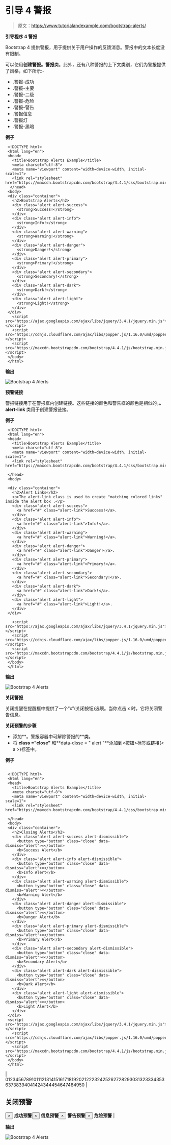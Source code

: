 # 引导 4 警报

> 原文：<https://www.tutorialandexample.com/bootstrap-alerts/>

**引导程序 4 警报**

Bootstrap 4 提供警报，用于提供关于用户操作的反馈消息。警报中的文本长度没有限制。

可以使用**创建警报。警报**类。此外，还有八种警报的上下文类别，它们为警报提供了风格，如下所示:-

*   .警报-成功
*   .警报-主要
*   .警报-二级
*   .警报-危险
*   .警报-警告
*   .警报信息
*   .警报灯
*   .警报-黑暗

**例子**

```
 <!DOCTYPE html>
 <html lang="en">
 <head>
   <title>Bootstrap Alerts Example</title>
   <meta charset="utf-8">
   <meta name="viewport" content="width=device-width, initial-scale=1">
   <link rel="stylesheet" href="https://maxcdn.bootstrapcdn.com/bootstrap/4.4.1/css/bootstrap.min.css">
  </head>
 <body>
 <div class="container">
   <h2>Bootstrap Alerts</h2>
   <div class="alert alert-success">
     <strong>Success!</strong> 
   </div>
   <div class="alert alert-info">
     <strong>Info!</strong> 
   </div>
   <div class="alert alert-warning">
     <strong>Warning!</strong>
   </div>
   <div class="alert alert-danger">
     <strong>Danger!</strong> 
   </div>
   <div class="alert alert-primary">
     <strong>Primary!</strong> 
   </div>
   <div class="alert alert-secondary">
     <strong>Secondary!</strong>
   </div>
   <div class="alert alert-dark">
     <strong>Dark!</strong> 
   </div>
   <div class="alert alert-light">
     <strong>Light!</strong> 
   </div>
 </div>
   <script src="https://ajax.googleapis.com/ajax/libs/jquery/3.4.1/jquery.min.js"></script>
   <script src="https://cdnjs.cloudflare.com/ajax/libs/popper.js/1.16.0/umd/popper.min.js"></script>
   <script src="https://maxcdn.bootstrapcdn.com/bootstrap/4.4.1/js/bootstrap.min.js"></script>
 </body>
 </html> 
```

**输出**

![Bootstrap 4 Alerts](img/56339e2a4582561b3da1885e5945822a.png)

**预警链接**

警报链接用于在警报框内创建链接。这些链接的颜色和警告框的颜色是相似的。**。alert-link** 类用于创建警报链接。

**例子**

```
 <!DOCTYPE html>
 <html lang="en">
 <head>
   <title>Bootstrap Alerts Example</title>
   <meta charset="utf-8">
   <meta name="viewport" content="width=device-width, initial-scale=1">
   <link rel="stylesheet" href="https://maxcdn.bootstrapcdn.com/bootstrap/4.4.1/css/bootstrap.min.css">

 </head>
 <body>

 <div class="container">
   <h2>Alert Links</h2>
   <p>The alert-link class is used to create "matching colored links" inside the alert box .</p>
   <div class="alert alert-success">
     <a href="#" class="alert-link">Success!</a>.
   </div>
   <div class="alert alert-info">
     <a href="#" class="alert-link">Info!</a>.
   </div>
   <div class="alert alert-warning">
     <a href="#" class="alert-link">Warning!</a>.
   </div>
   <div class="alert alert-danger">
     <a href="#" class="alert-link">Danger!</a>.
   </div>
   <div class="alert alert-primary">
     <a href="#" class="alert-link">Primary!</a>.
   </div>
   <div class="alert alert-secondary">
     <a href="#" class="alert-link">Secondary!</a>.
   </div>
   <div class="alert alert-dark">
     <a href="#" class="alert-link">Dark!</a>.
   </div>
   <div class="alert alert-light">
     <a href="#" class="alert-link">Light!</a>.
   </div>
 </div>

   <script src="https://ajax.googleapis.com/ajax/libs/jquery/3.4.1/jquery.min.js"></script>
   <script src="https://cdnjs.cloudflare.com/ajax/libs/popper.js/1.16.0/umd/popper.min.js"></script>
   <script src="https://maxcdn.bootstrapcdn.com/bootstrap/4.4.1/js/bootstrap.min.js"></script>
 </body>
 </html> 
```

**输出**

![Bootstrap 4 Alerts](img/db8575702cd0d628e73ec555e1e3e9ac.png)

**关闭警报**

关闭提醒在提醒框中提供了一个“x”(关闭按钮)选项。当你点击 x 时，它将关闭警告信息。

**关闭预警的步骤**

*   添加**。警报容器中可解除警报的**类。
*   将 **class ="close"** 和**data-disse = " alert "**添加到<按钮>标签或链接(< a >)标签中。

**例子**

```

 <!DOCTYPE html>
 <html lang="en">
 <head>
   <title>Bootstrap Alerts Example</title>
   <meta charset="utf-8">
   <meta name="viewport" content="width=device-width, initial-scale=1">
   <link rel="stylesheet" href="https://maxcdn.bootstrapcdn.com/bootstrap/4.4.1/css/bootstrap.min.css">

 </head>
 <body>
 <div class="container">
   <h2>Closing Alerts</h2>
   <div class="alert alert-success alert-dismissible">
     <button type="button" class="close" data-dismiss="alert">×</button>
     <b>Success Alert</b> 
   </div>
   <div class="alert alert-info alert-dismissible">
     <button type="button" class="close" data-dismiss="alert">×</button>
     <b>Info Alert</b> 
   </div>
   <div class="alert alert-warning alert-dismissible">
     <button type="button" class="close" data-dismiss="alert">×</button>
     <b>Warning Alert</b> 
   </div>
   <div class="alert alert-danger alert-dismissible">
     <button type="button" class="close" data-dismiss="alert">×</button>
     <b>Danger Alert</b> 
   </div>
   <div class="alert alert-primary alert-dismissible">
     <button type="button" class="close" data-dismiss="alert">×</button>
     <b>Primary Alert</b> 
   </div>
   <div class="alert alert-secondary alert-dismissible">
     <button type="button" class="close" data-dismiss="alert">×</button>
     <b>Secondary Alert</b> 
   </div>
   <div class="alert alert-dark alert-dismissible">
     <button type="button" class="close" data-dismiss="alert">×</button>
     <b>Dark Alert</b>
   </div>
   <div class="alert alert-light alert-dismissible">
     <button type="button" class="close" data-dismiss="alert">×</button>
     <b>Light Alert</b> 
   </div>
 </div>
 <script src="https://ajax.googleapis.com/ajax/libs/jquery/3.4.1/jquery.min.js"></script>
   <script src="https://cdnjs.cloudflare.com/ajax/libs/popper.js/1.16.0/umd/popper.min.js"></script>
   <script src="https://maxcdn.bootstrapcdn.com/bootstrap/4.4.1/js/bootstrap.min.js"></script>
 </body>
 </html> 
```



| 01234567891011121314151617181920212223242526272829303132333435363738394041424344454647484950 | <title>引导预警示例</title><link rel="stylesheet" href="https://maxcdn.bootstrapcdn.com/bootstrap/4.4.1/css/bootstrap.min.css">

## 关闭预警

<button type="button" class="close" data-dismiss="alert">×</button> **成功预警**<button type="button" class="close" data-dismiss="alert">×</button> **信息预警**<button type="button" class="close" data-dismiss="alert">×</button> **警告预警**<button type="button" class="close" data-dismiss="alert">×</button> **危险预警** |



**输出**

![Bootstrap 4 Alerts](img/67a275a0b5db1cb09c20ca21b312bcbc.png)